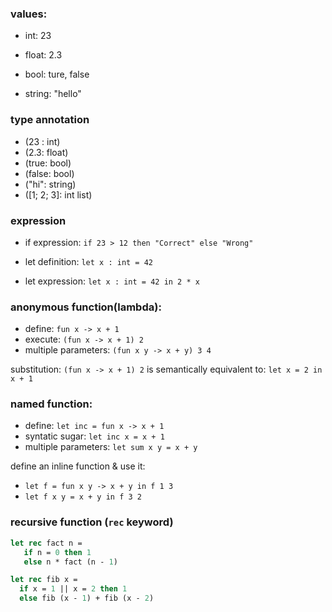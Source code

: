 ### values:

- int: 23

- float: 2.3

- bool: ture, false

- string: "hello"

### type annotation

- (23 : int)
- (2.3: float)
- (true: bool)
- (false: bool)
- ("hi": string)
- ([1; 2; 3]: int list)

### expression

- if expression: `if 23 > 12 then "Correct" else "Wrong"`

- let definition: `let x : int = 42`

- let expression: `let x : int = 42 in 2 * x`

### anonymous function(lambda):

- define: `fun x -> x + 1`
- execute: `(fun x -> x + 1) 2`
- multiple parameters: `(fun x y -> x + y) 3 4`

substitution: `(fun x -> x + 1) 2` is semantically equivalent to: `let x = 2 in x + 1`

### named function:

- define: `let inc = fun x -> x + 1`
- syntatic sugar: `let inc x = x + 1`
- multiple parameters: `let sum x y = x + y`

define an inline function & use it: 

- `let f = fun x y -> x + y in f 1 3`
- `let f x y = x + y in f 3 2`

### recursive function (`rec` keyword)

```ocaml
let rec fact n = 
   if n = 0 then 1
   else n * fact (n - 1)

let rec fib x =
  if x = 1 || x = 2 then 1
  else fib (x - 1) + fib (x - 2)
```
